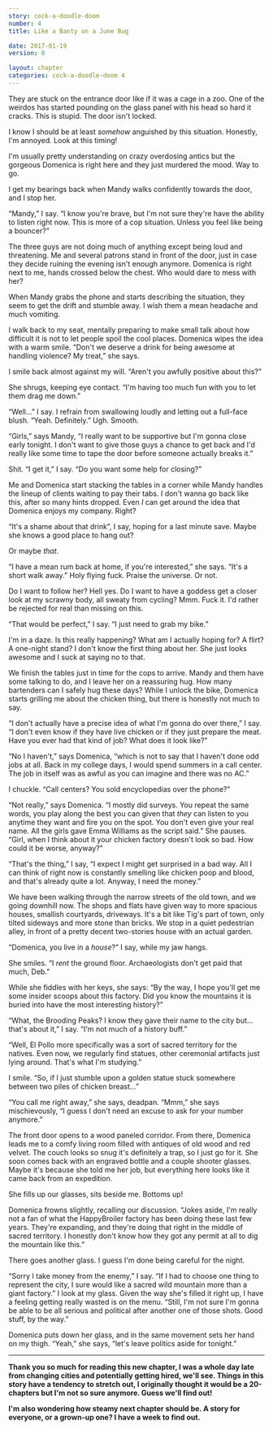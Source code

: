 ```yaml
---
story: cock-a-doodle-doom
number: 4
title: Like a Banty on a June Bug

date: 2017-01-19
version: 0

layout: chapter
categories: cock-a-doodle-doom 4
---
```

They are stuck on the entrance door like if it was a cage in a zoo. One of the weirdos has started pounding on the glass panel with his head so hard it cracks. This is stupid. The door isn't locked.

I know I should be at least *somehow* anguished by this situation. Honestly, I'm annoyed. Look at this timing!

I'm usually pretty understanding on crazy overdosing antics but the gorgeous Domenica is right here and they just murdered the mood. Way to go.

I get my bearings back when Mandy walks confidently towards the door, and I stop her.

“Mandy,” I say. “I know you're brave, but I'm not sure they're have the ability to listen right now. This is more of a cop situation. Unless you feel like being a bouncer?”

The three guys are not doing much of anything except being loud and threatening. Me and several patrons stand in front of the door, just in case they decide ruining the evening isn't enough anymore. Domenica is right next to me, hands crossed below the chest. Who would dare to mess with her?

When Mandy grabs the phone and starts describing the situation, they seem to get the drift and stumble away. I wish them a mean headache and much vomiting.

I walk back to my seat, mentally preparing to make small talk about how difficult it is not to let people spoil the cool places. Domenica wipes the idea with a warm smile. “Don't we deserve a drink for being awesome at handling violence? My treat,” she says.

I smile back almost against my will. “Aren't you awfully positive about this?”

She shrugs, keeping eye contact. “I'm having too much fun with you to let them drag me down.”

“Well…” I say. I refrain from swallowing loudly and letting out a full-face blush. “Yeah. Definitely.” Ugh. Smooth.

“Girls,” says Mandy, “I really want to be supportive but I'm gonna close early tonight. I don't want to give those guys a chance to get back and I'd really like some time to tape the door before someone actually breaks it.”

Shit. “I get it,” I say. “Do you want some help for closing?”

Me and Domenica start stacking the tables in a corner while Mandy handles the lineup of clients waiting to pay their tabs. I don't wanna go back like this, after so many hints dropped. Even *I* can get around the idea that Domenica enjoys my company. Right?

“It's a shame about that drink”, I say, hoping for a last minute save. Maybe she knows a good place to hang out?

Or maybe *that*.

“I have a mean rum back at home, if you're interested,” she says. “It's a short walk away.” Holy flying fuck. Praise the universe. Or not.

Do I want to follow her? Hell yes. Do I want to have a goddess get a closer look at my scrawny body, all sweaty from cycling? Mmm. Fuck it. I'd rather be rejected for real than missing on this.

“That would be perfect,” I say. “I just need to grab my bike.”

I'm in a daze. Is this really happening? What am I actually hoping for? A flirt? A one-night stand? I don't know the first thing about her. She just looks awesome and I suck at saying no to that.

We finish the tables just in time for the cops to arrive. Mandy and them have some talking to do, and I leave her on a reassuring hug. How many bartenders can I safely hug these days? While I unlock the bike, Domenica starts grilling me about the chicken thing, but there is honestly not much to say.

“I don't actually have a precise idea of what I'm gonna do over there,” I say. “I don't even know if they have live chicken or if they just prepare the meat. Have you ever had that kind of job? What does it look like?”

“No I haven't,” says Domenica, “which is not to say that I haven't done odd jobs at all. Back in my college days, I would spend summers in a call center. The job in itself was as awful as you can imagine and there was no AC.”

I chuckle. “Call centers? You sold encyclopedias over the phone?”

“Not really,” says Domenica. “I mostly did surveys. You repeat the same words, you play along the best you can given that *they* can listen to you anytime they want and fire you on the spot. You don't even give your real name. All the girls gave Emma Williams as the script said.” She pauses. “Girl, when I think about it your chicken factory doesn't look so bad. How could it be worse, anyway?”

“That's the thing,” I say, “I expect I might get surprised in a bad way. All I can think of right now is constantly smelling like chicken poop and blood, and that's already quite a lot. Anyway, I need the money.”

We have been walking through the narrow streets of the old town, and we going downhill now. The shops and flats have given way to more spacious houses, smallish courtyards, driveways. It's a bit like Tig's part of town, only tilted sideways and more stone than bricks. We stop in a quiet pedestrian alley, in front of a pretty decent two-stories house with an actual garden.

“Domenica, you live in a *house*?” I say, while my jaw hangs.

She smiles. “I *rent* the ground floor. Archaeologists don't get paid that much, Deb.”

While she fiddles with her keys, she says: “By the way, I hope you'll get me some insider scoops about this factory. Did you know the mountains it is buried into have the most interesting history?”

“What, the Brooding Peaks? I know they gave their name to the city but… that's about it,” I say. “I'm not much of a history buff.”

“Well, El Pollo more specifically was a sort of sacred territory for the natives. Even now, we regularly find statues, other ceremonial artifacts just lying around. That's what I'm studying.”

I smile. “So, if I just stumble upon a golden statue stuck somewhere between two piles of chicken breast…”

“You call me right away,” she says, deadpan. “Mmm,” she says mischievously, “I guess I don't need an excuse to ask for your number anymore.”

The front door opens to a wood paneled corridor. From there, Domenica leads me to a comfy living room filled with antiques of old wood and red velvet. The couch looks so snug it's definitely a trap, so I just go for it. She soon comes back with an engraved bottle and a couple shooter glasses. Maybe it's because she told me her job, but everything here looks like it came back from an expedition.

She fills up our glasses, sits beside me. Bottoms up!

Domenica frowns slightly, recalling our discussion. “Jokes aside, I'm really not a fan of what the HappyBroiler factory has been doing these last few years. They're expanding, and they're doing that right in the middle of sacred territory. I honestly don't know how they got any permit at all to dig the mountain like this.”

There goes another glass. I guess I'm done being careful for the night.

“Sorry I take money from the enemy,” I say. “If I had to choose one thing to represent the city, I sure would like a sacred wild mountain more than a giant factory.” I look at my glass. Given the way she's filled it right up, I have a feeling getting really wasted is on the menu. “Still, I'm not sure I'm gonna be able to be all serious and political after another one of those shots. Good stuff, by the way.”

Domenica puts down her glass, and in the same movement sets her hand on my thigh. “Yeah,” she says, “let's leave politics aside for tonight.”

***

**Thank you so much for reading this new chapter, I was a whole day late from changing cities and potentially getting hired, we'll see. Things in this story have a tendency to stretch out, I originally thought it would be a 20-chapters but I'm not so sure anymore. Guess we'll find out!**

**I'm also wondering how steamy next chapter should be. A story for everyone, or a grown-up one? I have a week to find out.**
